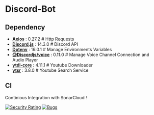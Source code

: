 # Discord-Bot

## Dependency
- **[Axios](https://www.npmjs.com/package/axios)** : 0.27.2                             # Http Requests
- **[Discord.js](https://www.npmjs.com/package/discord.js)** : 14.3.0                   # Discord API
- **[Dotenv](https://www.npmjs.com/package/dotenv)** : 16.0.1                           # Manage Environments Variables
- **[@Discordjs/voice](https://www.npmjs.com/package/@discordjs/voice)** : 0.11.0       # Manage Voice Channel Connection and Audio Player
- **[ytdl-core](https://www.npmjs.com/package/ytdl-core)** : 4.11.1                     # Youtube Downloader
- **[ytsr](https://www.npmjs.com/package/ytsr)** : 3.8.0                                # Youtube Search Service

## CI

Continious Integration with SonarCloud !

[![Security Rating](https://sonarcloud.io/api/project_badges/measure?project=DRACOX2500_Discord-Bot&metric=security_rating)](https://sonarcloud.io/summary/new_code?id=DRACOX2500_Discord-Bot)
[![Bugs](https://sonarcloud.io/api/project_badges/measure?project=DRACOX2500_Discord-Bot&metric=bugs)](https://sonarcloud.io/summary/new_code?id=DRACOX2500_Discord-Bot)
